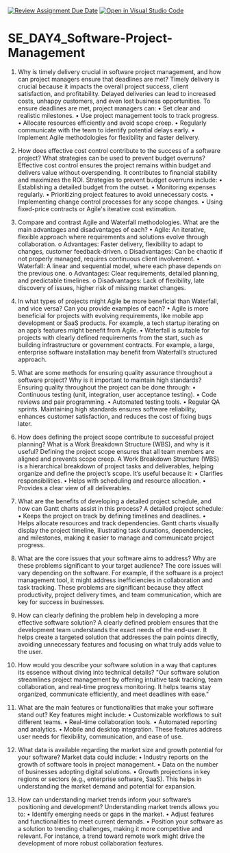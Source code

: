 [![Review Assignment Due Date](https://classroom.github.com/assets/deadline-readme-button-22041afd0340ce965d47ae6ef1cefeee28c7c493a6346c4f15d667ab976d596c.svg)](https://classroom.github.com/a/9pw6JKcu)
[![Open in Visual Studio Code](https://classroom.github.com/assets/open-in-vscode-2e0aaae1b6195c2367325f4f02e2d04e9abb55f0b24a779b69b11b9e10269abc.svg)](https://classroom.github.com/online_ide?assignment_repo_id=18476990&assignment_repo_type=AssignmentRepo)
# SE_DAY4_Software-Project-Management
1.	Why is timely delivery crucial in software project management, and how can project managers ensure that deadlines are met? Timely delivery is crucial because it impacts the overall project success, client satisfaction, and profitability. Delayed deliveries can lead to increased costs, unhappy customers, and even lost business opportunities. To ensure deadlines are met, project managers can:
•	Set clear and realistic milestones.
•	Use project management tools to track progress.
•	Allocate resources efficiently and avoid scope creep.
•	Regularly communicate with the team to identify potential delays early.
•	Implement Agile methodologies for flexibility and faster delivery.

2.	How does effective cost control contribute to the success of a software project? What strategies can be used to prevent budget overruns? Effective cost control ensures the project remains within budget and delivers value without overspending. It contributes to financial stability and maximizes the ROI. Strategies to prevent budget overruns include:
•	Establishing a detailed budget from the outset.
•	Monitoring expenses regularly.
•	Prioritizing project features to avoid unnecessary costs.
•	Implementing change control processes for any scope changes.
•	Using fixed-price contracts or Agile's iterative cost estimation.

3.	Compare and contrast Agile and Waterfall methodologies. What are the main advantages and disadvantages of each?
•	Agile: An iterative, flexible approach where requirements and solutions evolve through collaboration.
o	Advantages: Faster delivery, flexibility to adapt to changes, customer feedback-driven.
o	Disadvantages: Can be chaotic if not properly managed, requires continuous client involvement.
•	Waterfall: A linear and sequential model, where each phase depends on the previous one.
o	Advantages: Clear requirements, detailed planning, and predictable timelines.
o	Disadvantages: Lack of flexibility, late discovery of issues, higher risk of missing market changes.

4.	In what types of projects might Agile be more beneficial than Waterfall, and vice versa? Can you provide examples of each?
•	Agile is more beneficial for projects with evolving requirements, like mobile app development or SaaS products. For example, a tech startup iterating on an app’s features might benefit from Agile.
•	Waterfall is suitable for projects with clearly defined requirements from the start, such as building infrastructure or government contracts. For example, a large, enterprise software installation may benefit from Waterfall’s structured approach.

5.	What are some methods for ensuring quality assurance throughout a software project? Why is it important to maintain high standards? Ensuring quality throughout the project can be done through:
•	Continuous testing (unit, integration, user acceptance testing).
•	Code reviews and pair programming.
•	Automated testing tools.
•	Regular QA sprints. Maintaining high standards ensures software reliability, enhances customer satisfaction, and reduces the cost of fixing bugs later.

6.	How does defining the project scope contribute to successful project planning? What is a Work Breakdown Structure (WBS), and why is it useful? Defining the project scope ensures that all team members are aligned and prevents scope creep. A Work Breakdown Structure (WBS) is a hierarchical breakdown of project tasks and deliverables, helping organize and define the project’s scope. It’s useful because it:
•	Clarifies responsibilities.
•	Helps with scheduling and resource allocation.
•	Provides a clear view of all deliverables.

7.	What are the benefits of developing a detailed project schedule, and how can Gantt charts assist in this process? A detailed project schedule:
•	Keeps the project on track by defining timelines and deadlines.
•	Helps allocate resources and track dependencies. Gantt charts visually display the project timeline, illustrating task durations, dependencies, and milestones, making it easier to manage and communicate project progress.

8.	What are the core issues that your software aims to address? Why are these problems significant to your target audience? The core issues will vary depending on the software. For example, if the software is a project management tool, it might address inefficiencies in collaboration and task tracking. These problems are significant because they affect productivity, project delivery times, and team communication, which are key for success in businesses.

9.	How can clearly defining the problem help in developing a more effective software solution? A clearly defined problem ensures that the development team understands the exact needs of the end-user. It helps create a targeted solution that addresses the pain points directly, avoiding unnecessary features and focusing on what truly adds value to the user.

10.	How would you describe your software solution in a way that captures its essence without diving into technical details? "Our software solution streamlines project management by offering intuitive task tracking, team collaboration, and real-time progress monitoring. It helps teams stay organized, communicate efficiently, and meet deadlines with ease."

11.	What are the main features or functionalities that make your software stand out? Key features might include:
•	Customizable workflows to suit different teams.
•	Real-time collaboration tools.
•	Automated reporting and analytics.
•	Mobile and desktop integration. These features address user needs for flexibility, communication, and ease of use.

12.	What data is available regarding the market size and growth potential for your software? Market data could include:
•	Industry reports on the growth of software tools in project management.
•	Data on the number of businesses adopting digital solutions.
•	Growth projections in key regions or sectors (e.g., enterprise software, SaaS). This helps in understanding the market demand and potential for expansion.

13.	How can understanding market trends inform your software’s positioning and development? Understanding market trends allows you to:
•	Identify emerging needs or gaps in the market.
•	Adjust features and functionalities to meet current demands.
•	Position your software as a solution to trending challenges, making it more competitive and relevant. For instance, a trend toward remote work might drive the development of more robust collaboration features.
